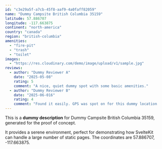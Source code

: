 ```yaml
---
id: "c3e29a5f-a7cb-45f8-aaf9-4a0faff82059"
name: "Dummy Campsite British Columbia 35159"
latitude: 57.886707
longitude: -117.663875
continent: "north-america"
country: "canada"
region: "british-columbia"
amenities:
  - "fire-pit"
  - "trash"
  - "toilet"
images:
  - "https://res.cloudinary.com/demo/image/upload/v1/sample.jpg"
reviews:
  - author: "Dummy Reviewer A"
    date: "2025-05-08"
    rating: 5
    comment: "A nice, quiet dummy spot with some basic amenities."
  - author: "Dummy Reviewer B"
    date: "2025-06-016"
    rating: 4
    comment: "Found it easily. GPS was spot on for this dummy location."
---
```


This is a **dummy description** for Dummy Campsite British Columbia 35159, generated for the proof of concept.

It provides a serene environment, perfect for demonstrating how SvelteKit can handle a large number of static pages. The coordinates are 57.886707, -117.663875.
